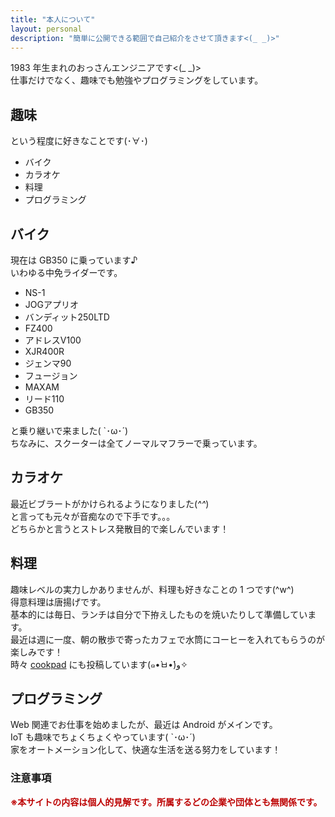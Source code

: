 ```yaml
---
title: "本人について"
layout: personal
description: "簡単に公開できる範囲で自己紹介をさせて頂きます<(_ _)>"
---
```


1983 年生まれのおっさんエンジニアです<(_ _)>  
仕事だけでなく、趣味でも勉強やプログラミングをしています。

## 趣味
という程度に好きなことです(･∀･)

- バイク
- カラオケ
- 料理
- プログラミング

## バイク

現在は GB350 に乗っています♪  
いわゆる中免ライダーです。

- NS-1
- JOGアプリオ
- バンディット250LTD
- FZ400
- アドレスV100
- XJR400R
- ジェンマ90
- フュージョン
- MAXAM
- リード110
- GB350

と乗り継いで来ました( `･ω･´)  
ちなみに、スクーターは全てノーマルマフラーで乗っています。

## カラオケ

最近ビブラートがかけられるようになりました(*^^*)  
と言っても元々が音痴なので下手です。。。  
どちらかと言うとストレス発散目的で楽しんでいます！

## 料理

趣味レベルの実力しかありませんが、料理も好きなことの 1 つです(^w^)  
得意料理は唐揚げです。  
基本的には毎日、ランチは自分で下拵えしたものを焼いたりして準備しています。  
最近は週に一度、朝の散歩で寄ったカフェで水筒にコーヒーを入れてもらうのが楽しみです！  
時々 [cookpad](https://cookpad.com/kitchen/7832864) にも投稿しています(๑•̀ㅂ•́)و✧

## プログラミング

Web 関連でお仕事を始めましたが、最近は Android がメインです。  
IoT も趣味でちょくちょくやっています( `･ω･´)  
家をオートメーション化して、快適な生活を送る努力をしています！

### 注意事項

<span style="color: #bd0202; font-weight: bold;">※本サイトの内容は個人的見解です。所属するどの企業や団体とも無関係です。</span>